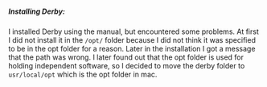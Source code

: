##### Installing Derby: 

I installed Derby using the manual, but encountered some problems. At first I did not install it in the `/opt/` folder
because I did not think it was specified to be in the opt folder for a reason. Later in the installation
I got a message that the path was wrong. I later found out that the opt folder is used for holding independent software, 
so I decided to move the derby folder to `usr/local/opt` which is the opt folder in mac. 

 
 